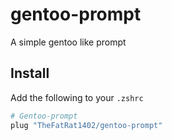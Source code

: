 # gentoo-prompt
A simple gentoo like prompt 


## Install

Add the following to your `.zshrc`

```zsh
# Gentoo-prompt
plug "TheFatRat1402/gentoo-prompt"

```

